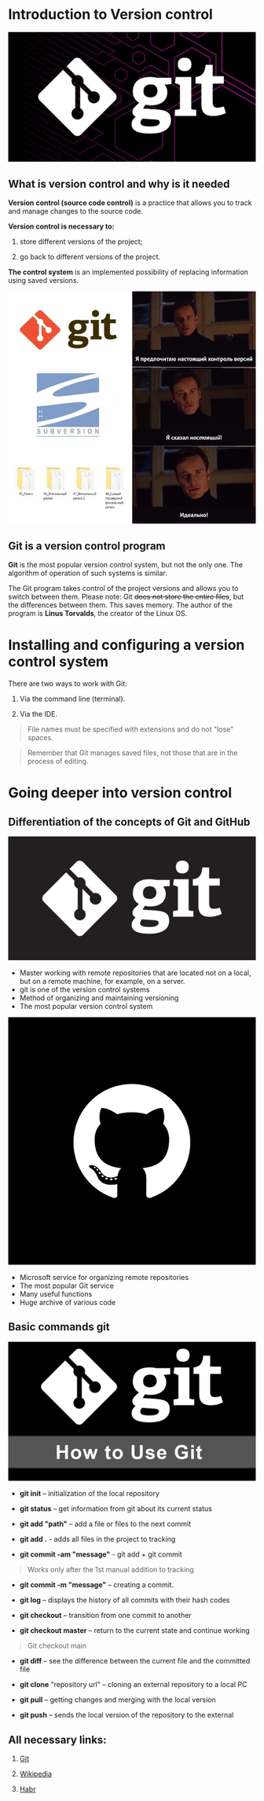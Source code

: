 # Introduction to Version control
![GIT](0.jpeg)

## What is version control and why is it needed

__Version control (source code control)__ is a practice that allows you to track and manage changes to the source code.

__Version control is necessary to:__

1. store different versions of the project;

2. go back to different versions of the project.

__The control system__ is an implemented possibility of replacing information using saved versions.

![GIT](1.jpg)

## Git is a version control program

__Git__ is the most popular version control system, but not the only one. The algorithm of operation of such systems is similar.

The Git program takes control of the project versions and allows you to switch between them. Please note: Git ~~does not store the entire files~~, but the differences between them. This saves memory. The author of the program is __Linus Torvalds__, the creator of the Linux OS.

# Installing and configuring a version control system

There are two ways to work with Git:

1. Via the command line (terminal).

2. Via the IDE.

> File names must be specified with extensions and do not "lose" spaces. 

> Remember that Git manages saved files, not those that are in the process of editing.

# Going deeper into version control

## Differentiation of the concepts of Git and GitHub

![GIT](3.jpg)

* Master working with remote repositories that are located not on a local, but on a remote machine, for example, on a server.
* git is one of the version control systems
* Method of organizing and maintaining versioning
* The most popular version control system

![GIT](4.png)

* Microsoft service for organizing remote repositories
* The most popular Git service
* Many useful functions
* Huge archive of various code

## Basic commands git

![GIT](2.jpg)

* **git init** – initialization of the local repository

* **git status** – get information from git about its current status

* **git add "path"** – add a file or files to the next commit

* **git add .** - adds all files in the project to tracking

* **git commit -am "message"** - git add + git commit
>Works only after the 1st manual addition to tracking

* **git commit -m "message"** – creating a commit.

* **git log** – displays the history of all commits with their hash codes

* **git checkout** – transition from one commit to another

* **git checkout master** – return to the current state and continue working
>Git checkout main

* **git diff** – see the difference between the current file and the committed file

* **git clone** "repository url" – cloning an external repository to a local PC

* **git pull** – getting changes and merging with the local version

* **git push** – sends the local version of the repository to the external

## All necessary links:

1. [Git](https://git-scm.com)

2. [Wikipedia](https://ru.wikipedia.org/wiki/Git)

3. [Habr](https://habr.com/ru/articles/472600/)





